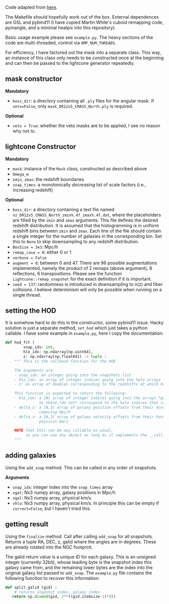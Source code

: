 Code adapted from [here](https://github.com/leanderthiele/nuvoid_production).

The Makefile should hopefully work out of the box.
External dependences are GSL and pybind11 (I have copied Martin White's cuboid remapping code,
pymangle, and a minimal healpix into this repository).

Basic usage example please see `example.py`.
The heavy sections of the code are multi-threaded, control via `OMP_NUM_THREADS`.

For efficiency, I have factored out the mask into a separate class.
This way, an instance of this class only needs to be constructed once at the beginning
and can then be passed to the lightcone generator repeatedly.

## mask constructor

**Mandatory**
* `boss_dir`: a directory containing all `.ply` files for the angular mask.
  If `veto=False`, only `mask_DR12v5_CMASS_North.ply` is required.

**Optional**
* `veto = True`: whether the veto masks are to be applied, I see no reason
  why not to.


## lightcone Constructor

**Mandatory**
* `mask`: instance of the `Mask` class, constructed as described above
* `Omega_m`
* `zmin`, `zmax`: the redshift boundaries
* `snap_times`: a monotonically *decreasing* list of scale factors
  (i.e., increasing redshift)

**Optional**
* `boss_dir`: a directory containing a text file named
  `nz_DR12v5_CMASS_North_zmin%.4f_zmax%.4f.dat`,
  where the placeholders are filled by the `zmin` and `zmax` arguments.
  This file defines the desired redshift distribution.
  It is assumed that the histogramming is in uniform redshift bins
  between `zmin` and `zmax`.
  Each line of the file should contain a single integer for the number
  of galaxies in the corresponding bin.
  Set this to `None` to skip downsampling to any redshift distribution.
* `BoxSize = 3e3`: Mpc/h
* `remap_case = 0`: either 0 or 1
* `verbose = False`
* `augment = 0`: between 0 and 47. There are 96 possible augmentations implemented,
  namely the product of 2 remaps (above argument), 8 reflections, 6 transpositions.
  Please see the function `Lightcone::remap_snapshot` for the exact definition if it
  is important.
* `seed = 137`: randomness is introduced in downsampling to n(z) and fiber collisions.
  I believe determinism will only be possible when running on a single thread.

## setting the HOD

It is somehow hard to do this in the constructor, some pybind11 issue.
Hacky solution is just a separate method, `set_hod` which just takes a python callable.
I have some example in `example.py`, here I copy the documentation:
```python
def hod_fct (
        snap_idx: int,
        hlo_idx: np.ndarray[np.uint64],
        z: np.ndarray[np.float64]) -> tuple :
    """ This is the callback function for the HOD

    The arguments are
    - snap_idx: an integer going into the snapshots list
    - hlo_idx: an array of integer indices going into the halo arrays
    - z: an array of doubles corresponding to the redshifts at which halos intersect lightcone

    This function is expected to return the following:
    - hlo_idx: a [N] array of integer indices going into the arrays *passed as inputs to this function*
               So these *do not* correspond to the halo indices that came as inputs!
    - delta_x: a [N,3] array of galaxy position offsets from their host halo centers,
               comoving Mpc/h
    - delta_v: a [N,3] array of galaxy velocity offsets from their host halo velocities,
               physical km/s

    NOTE that this can be any callable as usual,
         so you can use any object as long as it implements the __call__ method
    """
```



## adding galaxies

Using the `add_snap` method. This can be called in any order of snapshots.

**Arguments**
* `snap_idx`: integer index into the `snap_times` array
* `xgal`: Nx3 numpy array, galaxy positions in Mpc/h
* `vgal`: Nx3 numpy array, physical km/s.
* `vhlo`: Nx3 numpy array, physical km/s. In principle this can be empty if `correct=False`,
          but I haven't tried this.


## getting result

Using the `finalize` method. Call after calling `add_snap` for all snapshots.
Returns a tuple RA, DEC, z, galid where the angles are in degrees.
These are already rotated into the NGC footprint.

The galid return value is a unique ID for each galaxy. This is an unsigned integer (currently 32bit),
whose leading byte is the snapshot index this galaxy came from, and the remaining lower bytes are the
index into the original galaxy list passed to `add_snap`.
The `example.py` file contains the following function to recover this information:
```python
def split_galid (gid) :
    # returns snapshot index, galaxy index
   return np.divmod(gid, 2**((gid.itemsize-1)*8))
```
